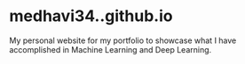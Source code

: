 # medhavi34..github.io

My personal website for my portfolio to showcase what I have accomplished in Machine Learning and Deep Learning. 
